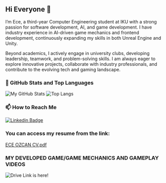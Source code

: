 ## Hi Everyone 👋
I’m Ece, a third-year Computer Engineering student at IKU with a strong passion for software development, AI, and game development. I have industry experience in AI-driven game mechanics and frontend development, continuously expanding my skills in both Unreal Engine and Unity.

Beyond academics, I actively engage in university clubs, developing leadership, teamwork, and problem-solving skills. I am always eager to explore innovative projects, collaborate with industry professionals, and contribute to the evolving tech and gaming landscape.

### 📌 GitHub Stats and Top Languages
![My GitHub Stats](https://github-readme-stats.vercel.app/api?username=eceozcan&show_icons=true&theme=radical)
![Top Langs](https://github-readme-stats.vercel.app/api/top-langs/?username=eceozcan&layout=compact&theme=radical)

### 📫 How to Reach Me  

[![Linkedin Badge](https://img.shields.io/badge/-Linkedin-blue?style=flat-square&logo=Linkedin&logoColor=white&link=https://linkedin.com/in/eceozcan/)](https://www.linkedin.com/in/%C3%B6zcanece/)
### You can access my resume from the link: 
[ECE OZCAN CV.pdf](https://github.com/user-attachments/files/20024548/ECE.OZCAN.CV.pdf)

### MY DEVELOPED GAME/GAME MECHANICS AND GAMEPLAY VIDEOS
![Drive Link is here!](https://drive.google.com/drive/folders/1_OGOYN1SZlOLZVm9fQtqO_Bg71qvvzkV)  

<!--
**eceozcan/eceozcan** is a ✨ _special_ ✨ repository because its `README.md` (this file) appears on your GitHub profile.

Here are some ideas to get you started:

- 🔭 I’m currently working on ...
- 🌱 I’m currently learning ...
- 👯 I’m looking to collaborate on ...
- 🤔 I’m looking for help with ...
- 💬 Ask me about ...
- 📫 How to reach me: ...
- 😄 Pronouns: ...
- ⚡ Fun fact: ...
-->

